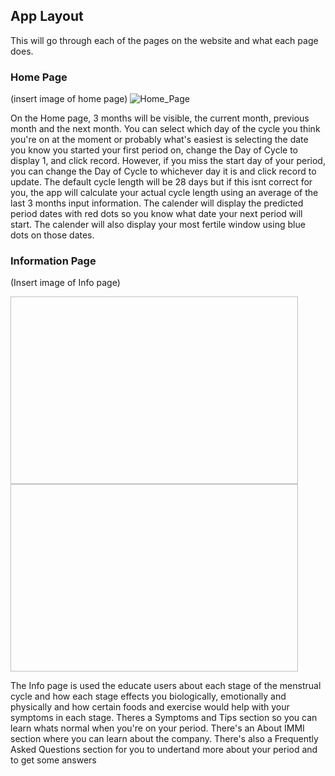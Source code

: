 ## App Layout
This will go through each of the pages on the website and what each page does.

### Home Page
(insert image of home page)
![Home_Page](https://github.com/Technology-for-the-Poorest-Billion/2024-IMMI/assets/99096826/b284355e-8574-4f70-9438-f196d23c6857)

On the Home page, 3 months will be visible, the current month, previous month and the next month. You can select which day of the cycle you think you're on
at the moment or probably what's easiest is selecting the date you know you started your first period on, change the Day of Cycle to display 1, and
click record. However, if you miss the start day of your period, you can change the Day of Cycle to whichever day it is and click record to update.
The default cycle length will be 28 days but if this isnt correct for you, the app will calculate your actual cycle length using an average of the last 3 months 
input information. The calender will display the predicted period dates with red dots so you know what date your next period will start. The calender will also
display your most fertile window using blue dots on those dates.

### Information Page
(Insert image of Info page)
<p align="left">
  <img width="460" height="300"scr=(https://github.com/Technology-for-the-Poorest-Billion/2024-IMMI/assets/99096826/7a49c5cc-7f35-47c5-a88c-ee9d0aa37859)>
  <img width="460" height="300"scr=(https://github.com/Technology-for-the-Poorest-Billion/2024-IMMI/assets/99096826/4113777d-06ef-4d95-88d8-59741dde05bd)>
</p>

The Info page is used the educate users about each stage of the menstrual cycle and how each stage effects you biologically, emotionally and physically and how 
certain foods and exercise would help with your symptoms in each stage. Theres a Symptoms and Tips section so you can learn whats normal when you're on 
your period. There's an About IMMI section where you can learn about the company. There's also a Frequently Asked Questions section for you to undertand more about your period and to get some answers 
